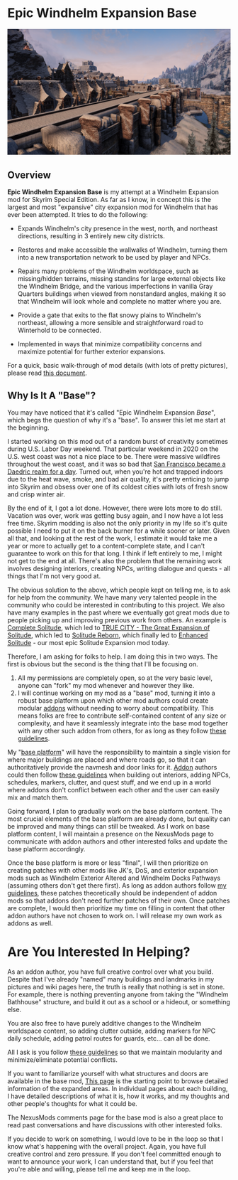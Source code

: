 # Epic Windhelm Expansion Base

![](/windhelm/pics/southwall.png?raw=true "An Epic Windhelm Expansion Mod")

## Overview

**Epic Windhelm Expansion Base** is my attempt at a Windhelm Expansion mod for Skyrim Special Edition. As far as I know, in concept this is the largest and most "expansive" city expansion mod for Windhelm that has ever been attempted. It tries to do the following:

* Expands Windhelm's city presence in the west, north, and northeast directions, resulting in 3 entirely new city districts.

* Restores and make accessible the wallwalks of Windhelm, turning them into a new transportation network to be used by player and NPCs.

* Repairs many problems of the Windhelm worldspace, such as missing/hidden terrains, missing standins for large external objects like the Windhelm Bridge, and the various imperfections in vanilla Gray Quarters buildings when viewed from nonstandard angles, making it so that Windhelm will look whole and complete no matter where you are.

* Provide a gate that exits to the flat snowy plains to Windhelm's northeast, allowing a more sensible and straightforward road to Winterhold to be connected.

* Implemented in ways that minimize compatibility concerns and maximize potential for further exterior expansions.

For a quick, basic walk-through of mod details (with lots of pretty pictures), please read [this document](/windhelm/tldr.md).

## Why Is It A "Base"?

You may have noticed that it's called "Epic Windhelm Expansion *Base*", which begs the question of why it's a "base". To answer this let me start at the beginning.

I started working on this mod out of a random burst of creativity sometimes during U.S. Labor Day weekend. That particular weekend in 2020 on the U.S. west coast was not a nice place to be. There were massive wildfires throughout the west coast, and it was so bad that [San Francisco became a Daedric realm for a day](https://www.youtube.com/watch?v=xBolnN8aiX8). Turned out, when you're hot and trapped indoors due to the heat wave, smoke, and bad air quality, it's pretty enticing to jump into Skyrim and obsess over one of its coldest cities with lots of fresh snow and crisp winter air.

By the end of it, I got a lot done. However, there were lots more to do still. Vacation was over, work was getting busy again, and I now have a lot less free time. Skyrim modding is also not the only priority in my life so it's quite possible I need to put it on the back burner for a while sooner or later. Given all that, and looking at the rest of the work, I estimate it would take me a year or more to actually get to a content-complete state, and I can't guarantee to work on this for that long. I think if left entirely to me, I might not get to the end at all. There's also the problem that the remaining work involves designing interiors, creating NPCs, writing dialogue and quests - all things that I'm not very good at.

The obvious solution to the above, which people kept on telling me, is to ask for help from the community. We have many very talented people in the community who could be interested in contributing to this project. We also have many examples in the past where we eventually got great mods due to people picking up and improving previous work from others. An example is [Complete Solitude](https://www.nexusmods.com/skyrim/mods/36061/), which led to [TRUE CITY - The Great Expansion of Solitude](https://www.nexusmods.com/skyrim/mods/60430/), which led to [Solitude Reborn](https://www.nexusmods.com/skyrim/mods/63685), which finally led to [Enhanced Solitude](https://www.nexusmods.com/skyrimspecialedition/mods/27816) - our most epic Solitude Expansion mod today.

Therefore, I am asking for folks to help. I am doing this in two ways. The first is obvious but the second is the thing that I'll be focusing on.

1. All my permissions are completely open, so at the very basic level, anyone can "fork" my mod whenever and however they like.
2. I will continue working on my mod as a "base" mod, turning it into a robust base platform upon which other mod authors could create modular [addons](/windhelm/addons.md) without needing to worry about compatibility. This means folks are free to contribute self-contained content of any size or complexity, and have it seamlessly integrate into the base mod together with any other such addon from others, for as long as they follow [these guidelines](/windhelm/guidelines.md).

My "[base platform](/windhelm/base.md)" will have the responsibility to maintain a single vision for where major buildings are placed and where roads go, so that it can authoritatively provide the navmesh and door links for it. [Addon](/windhelm/addons.md) authors could then follow [these guidelines](/windhelm/guidelines.md) when building out interiors, adding NPCs, schedules, markers, clutter, and quest stuff, and we end up in a world where addons don't conflict between each other and the user can easily mix and match them.

Going forward, I plan to gradually work on the base platform content. The most crucial elements of the base platform are already done, but quality can be improved and many things can still be tweaked. As I work on base platform content, I will maintain a presence on the NexusMods page to communicate with addon authors and other interested folks and update the base platform accordingly.

Once the base platform is more or less "final", I will then prioritize on creating patches with other mods like JK's, DoS, and exterior expansion mods such as Windhelm Exterior Altered and Windhelm Docks Pathways (assuming others don't get there first). As long as addon authors follow [my guidelines](/windhelm/guidelines.md), these patches theoretically should be independent of addon mods so that addons don't need further patches of their own. Once patches are complete, I would then prioritize my time on filling in content that other addon authors have not chosen to work on. I will release my own work as addons as well.

# Are You Interested In Helping?

As an addon author, you have full creative control over what you build. Despite that I've already "named" many buildings and landmarks in my pictures and wiki pages here, the truth is really that nothing is set in stone. For example, there is nothing preventing anyone from taking the "Windhelm Bathhouse" structure, and build it out as a school or a hideout, or something else.

You are also free to have purely additive changes to the Windhelm worldspace content, so adding clutter outside, adding markers for NPC daily schedule, adding patrol routes for guards, etc... can all be done.

All I ask is you follow [these guidelines](/windhelm/guidelines.md) so that we maintain modularity and minimize/eliminate potential conflicts.

If you want to familiarize yourself with what structures and doors are available in the base mod, [This page](/windhelm/details.md) is the starting point to browse detailed information of the expanded areas. In individual pages about each building, I have detailed descriptions of what it is, how it works, and my thoughts and other people's thoughts for what it could be.

The NexusMods comments page for the base mod is also a great place to read past conversations and have discussions with other interested folks.

If you decide to work on something, I would love to be in the loop so that I know what's happening with the overall project. Again, you have full creative control and zero pressure. If you don't feel committed enough to want to announce your work, I can understand that, but if you feel that you're able and willing, please tell me and keep me in the loop.
